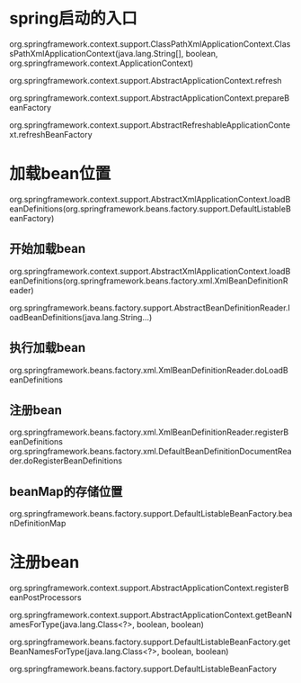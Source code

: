 
# spring启动的入口
org.springframework.context.support.ClassPathXmlApplicationContext.ClassPathXmlApplicationContext(java.lang.String[], boolean, org.springframework.context.ApplicationContext)

org.springframework.context.support.AbstractApplicationContext.refresh

org.springframework.context.support.AbstractApplicationContext.prepareBeanFactory

org.springframework.context.support.AbstractRefreshableApplicationContext.refreshBeanFactory

# 加载bean位置
org.springframework.context.support.AbstractXmlApplicationContext.loadBeanDefinitions(org.springframework.beans.factory.support.DefaultListableBeanFactory)

## 开始加载bean
org.springframework.context.support.AbstractXmlApplicationContext.loadBeanDefinitions(org.springframework.beans.factory.xml.XmlBeanDefinitionReader)

org.springframework.beans.factory.support.AbstractBeanDefinitionReader.loadBeanDefinitions(java.lang.String...)

## 执行加载bean
org.springframework.beans.factory.xml.XmlBeanDefinitionReader.doLoadBeanDefinitions
## 注册bean
org.springframework.beans.factory.xml.XmlBeanDefinitionReader.registerBeanDefinitions
org.springframework.beans.factory.xml.DefaultBeanDefinitionDocumentReader.doRegisterBeanDefinitions

## beanMap的存储位置
org.springframework.beans.factory.support.DefaultListableBeanFactory.beanDefinitionMap
# 注册bean
org.springframework.context.support.AbstractApplicationContext.registerBeanPostProcessors

org.springframework.context.support.AbstractApplicationContext.getBeanNamesForType(java.lang.Class<?>, boolean, boolean)

org.springframework.beans.factory.support.DefaultListableBeanFactory.getBeanNamesForType(java.lang.Class<?>, boolean, boolean)



org.springframework.beans.factory.support.DefaultListableBeanFactory